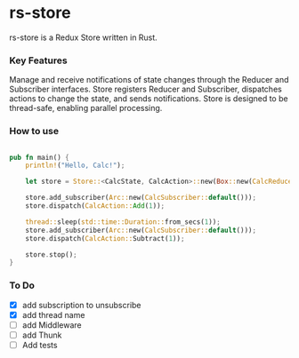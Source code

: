 # rs-store

rs-store is a Redux Store written in Rust.

### Key Features

Manage and receive notifications of state changes through the Reducer and Subscriber interfaces.
Store registers Reducer and Subscriber, dispatches actions to change the state, and sends notifications.
Store is designed to be thread-safe, enabling parallel processing.

### How to use

```rust

pub fn main() {
    println!("Hello, Calc!");

    let store = Store::<CalcState, CalcAction>::new(Box::new(CalcReducer::default()));

    store.add_subscriber(Arc::new(CalcSubscriber::default()));
    store.dispatch(CalcAction::Add(1));

    thread::sleep(std::time::Duration::from_secs(1));
    store.add_subscriber(Arc::new(CalcSubscriber::default()));
    store.dispatch(CalcAction::Subtract(1));

    store.stop();
}

```

### To Do

- [X] add subscription to unsubscribe
- [X] add thread name
- [ ] add Middleware
- [ ] add Thunk
- [ ] Add tests
